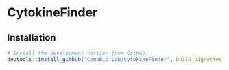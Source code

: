 # CytokineFinder

## Installation

```r
# Install the development version from GitHub
devtools::install_github("CompBio-Lab/cytokineFinder", build_vignettes = TRUE)
```
